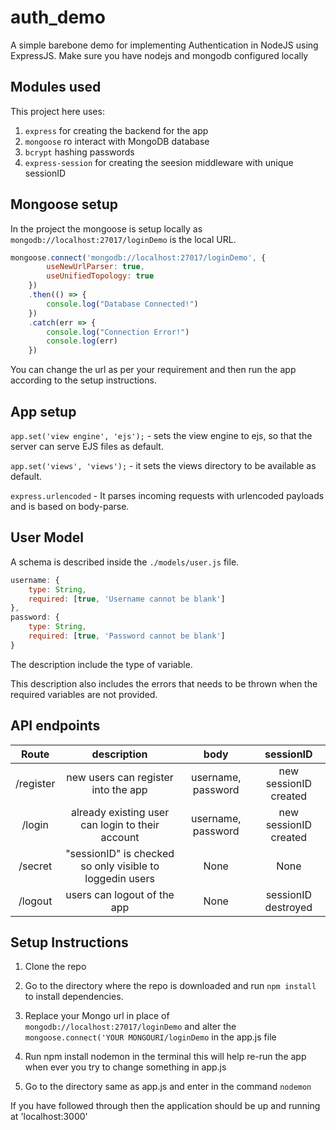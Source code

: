 # auth_demo

A simple barebone demo for implementing Authentication in NodeJS using ExpressJS. Make sure you have nodejs and mongodb configured locally

## Modules used

This project here uses:

1. `express` for creating the backend for the app
1. `mongoose` ro interact with MongoDB database
1. `bcrypt` hashing passwords
1. `express-session` for creating the seesion middleware with unique sessionID

## Mongoose setup

In the project the mongoose is setup locally as `mongodb://localhost:27017/loginDemo` is the local URL.

```js
mongoose.connect('mongodb://localhost:27017/loginDemo', { 
        useNewUrlParser: true, 
        useUnifiedTopology: true 
    })
    .then(() => {
        console.log("Database Connected!")
    })
    .catch(err => {
        console.log("Connection Error!")
        console.log(err)
    })
```
You can change the url as per your requirement and then run the app according to the setup instructions.

## App setup

`app.set('view engine', 'ejs');` - sets the view engine to ejs, so that the server can serve EJS files as default.

`app.set('views', 'views');` - it sets the views directory to be available as default.

`express.urlencoded` - It parses incoming requests with urlencoded payloads and is based on body-parse.

## User Model

A schema is described inside the `./models/user.js` file.

```js
username: {
    type: String,
    required: [true, 'Username cannot be blank']
},
password: {
    type: String,
    required: [true, 'Password cannot be blank']
}
```

The description include the type of variable.

This description also includes the errors that needs to be thrown when the required variables are not provided.


## API endpoints

| Route | description | body | sessionID |
|:---:|:---:|:---:|:---:|
|/register|new users can register into the app|username, password| new sessionID created|
|/login|already existing user can login to their account|username, password|new sessionID created|
|/secret|"sessionID" is checked so only visible to loggedin users|None|None|
|/logout|users can logout of the app|None|sessionID destroyed|

## Setup Instructions
  
1. Clone the repo
  
1. Go to the directory where the repo is downloaded and run `npm install` to install dependencies.
  
1. Replace your Mongo url in place of `mongodb://localhost:27017/loginDemo` and alter the `mongoose.connect('YOUR MONGOURI/loginDemo` in the app.js file 
  
1. Run npm install nodemon in the terminal this will help re-run the app when ever you try to change something in app.js
1. Go to the directory same as app.js and enter in the command `nodemon`
  
If you have followed through then the application should be up and running at 'localhost:3000'
